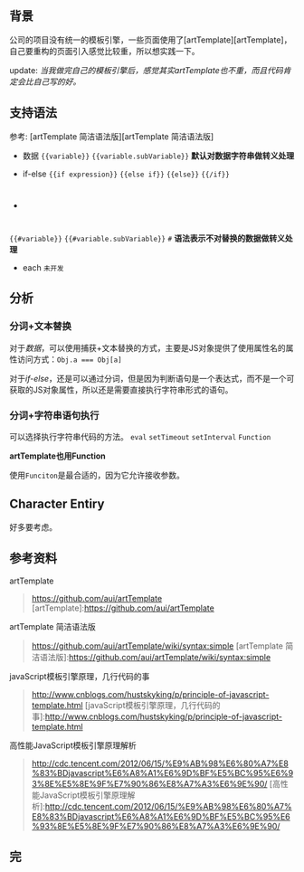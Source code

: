 ## 背景

公司的项目没有统一的模板引擎，一些页面使用了[artTemplate][artTemplate]，自己要重构的页面引入感觉比较重，所以想实践一下。

update: *当我做完自己的模板引擎后，感觉其实artTemplate也不重，而且代码肯定会比自己写的好。*


## 支持语法
参考: [artTemplate 简洁语法版][artTemplate 简洁语法版]

* 数据
`{{variable}}` `{{variable.subVariable}}`
**默认对数据字符串做转义处理**

* if-else
`{{if expression}}` `{{else if}}` `{{else}}` `{{/if}}`

* #
`{{#variable}}` `{{#variable.subVariable}}`
`#` **语法表示不对替换的数据做转义处理**

* each `未开发`

## 分析

### 分词+文本替换

对于*数据*，可以使用捕获+文本替换的方式，主要是JS对象提供了使用属性名的属性访问方式：`Obj.a === Obj[a]`

对于*if-else*，还是可以通过分词，但是因为判断语句是一个表达式，而不是一个可获取的JS对象属性，所以还是需要直接执行字符串形式的语句。



### 分词+字符串语句执行

可以选择执行字符串代码的方法。 `eval` `setTimeout` `setInterval` `Function`

**artTemplate也用Function**

使用`Funciton`是最合适的，因为它允许接收参数。


## Character Entiry

好多要考虑。



## 参考资料
artTemplate
>https://github.com/aui/artTemplate
[artTemplate]:https://github.com/aui/artTemplate

artTemplate 简洁语法版
>https://github.com/aui/artTemplate/wiki/syntax:simple
[artTemplate 简洁语法版]:https://github.com/aui/artTemplate/wiki/syntax:simple

javaScript模板引擎原理，几行代码的事
>http://www.cnblogs.com/hustskyking/p/principle-of-javascript-template.html
[javaScript模板引擎原理，几行代码的事]:http://www.cnblogs.com/hustskyking/p/principle-of-javascript-template.html

高性能JavaScript模板引擎原理解析
>http://cdc.tencent.com/2012/06/15/%E9%AB%98%E6%80%A7%E8%83%BDjavascript%E6%A8%A1%E6%9D%BF%E5%BC%95%E6%93%8E%E5%8E%9F%E7%90%86%E8%A7%A3%E6%9E%90/
[高性能JavaScript模板引擎原理解析]:http://cdc.tencent.com/2012/06/15/%E9%AB%98%E6%80%A7%E8%83%BDjavascript%E6%A8%A1%E6%9D%BF%E5%BC%95%E6%93%8E%E5%8E%9F%E7%90%86%E8%A7%A3%E6%9E%90/

## 完